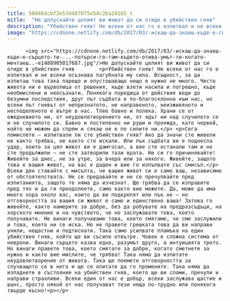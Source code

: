 ```yaml
---
title: 580484cbf3e53d487075e54c2ba241b5_t
mitle:  "Не допускайте целият ви живот да си отиде в убийствен гняв"
description: "Убийствен гняв! Не всеки от нас го е изпитвал и не всеки осъзнава пагубната му сила. Всъщност, за да изпиташ това така парещо и опустошаващо нещо е нужно не много. Често живота ни е върволица от решения, къде взети насила и погрешно, къде необмислени и неосъзнати. Понякога поредица от действия води до безумни последствия, друг …"
image: "https://cdnone.netlify.com/db/2017/03/-искаш-да-знаеш-къде-е-сърцето-ти-...-потърси-го-там-където-отива-умът-ти-когато-мечтаеш..-e1488905017687.jpg"
---
```


          <img src="https://cdnone.netlify.com/db/2017/03/-искаш-да-знаеш-къде-е-сърцето-ти-...-потърси-го-там-където-отива-умът-ти-когато-мечтаеш..-e1488905017687.jpg"/>Не допускайте целият ви живот да си отиде в убийствен гняв        <p>Убийствен гняв! Не всеки от нас го е изпитвал и не всеки осъзнава пагубната му сила. Всъщност, за да изпиташ това така парещо и опустошаващо нещо е нужно не много. Често живота ни е върволица от решения, къде взети насила и погрешно, къде необмислени и неосъзнати. Понякога поредица от действия води до безумни последствия, друг път съдбата е по-благосклонна към нас, но всеки път гневът от непризнатото, не направеното, неизживяното и несподеленото е вътре в нас. Тлее бавно и полека. Храни се от ежедневието ни, от неудовлетворението ни, от ядът ни над случилото се и не случилото се. Бавно и постепенно ни руши и прояжда, като червей, който не можем да спрем и сякаш не е по силите ни.</p> <p>Сега помислете – изпитвали ли сте убийствен гняв? Ако да значи сте живели не както трябва, не както сте искали. Или пък съдбата ви е поднесла удар, които за цял живот ви е дамгосал, а вие сте останали там и не сте продължили – не сте затворили тази врата. Не си го причинявайте! Живейте за днес, не за утре, за вчера или за някого. Живейте, защото това е вашия живот, на вас е даден и вие го изпълвате със смисъл.</p>     Всеки ден ставайте с мисълта, че вашия живот си е само ваш, независимо от обстоятелствата. Не се предавайте и не се пречупвайте пред изпитанията, защото те няма да изчезнат. Ще трябва да се изправите пред тях и да ги преодолеете, само както вие можете. Да, може да има много хора около вас, които да ви подкрепят или пък не – но отговорността за вашия си живот е само и единствено ваша! Затова го живейте, както намерите за добре, без да робувате на предразсъдъци, на хорското мнение и на чувството, че не заслужавате това, което получавате. Не винаги получаваме това, което смятаме, че сме заслужили и това, което ни се иска. Но не правете грешката това да ви направи унили, нещастни и подтиснати. Така само усилвате пламъка на един убийствен гняв, който ще ви съсипе отвътре. Човек е сложна система от неврони. Винаги сърцето казва едно, разумът друго, а интуицията трето. Но винаги правете това, което смятате за добре, когато сметнете за нужно и както вие мислите, че трябва! Така няма да изпитате неудовлетворение от живота. Така ще поемете отговорността за случващото се в него и ще се опитате да го промените. Така няма да изпаднете в състояние на убийствен гняв, което ще ви сломи, пречупи и направи страхливи. Всеки един от нас е добър, всеки заслужава щастие и шанс, просто някой от нас получават тези неща по-трудно или понякога твърде късно!<p></p>        